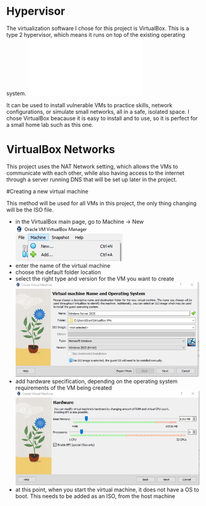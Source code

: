 # Hypervisor

The virtualization software I chose for this project is VirtualBox.
This is a type 2 hypervisor, which means it runs on top of the existing operating system.
![image2](images/image2.cat)

It can be used to install vulnerable VMs to practice skills, network configurations, or simulate small networks, all in a safe, isolated space. 
I chose VirtualBox beacause it is easy to install and to use, so it is perfect for a small home lab such as this one.

# VirtualBox Networks

This project uses the NAT Network setting, which allows the VMs to communicate with each other, while also having access to the internet through a server running DNS that will be set up later in the project.

#Creating a new virtual machine

This method will be used for all VMs in this project, the only thing changing will be the ISO file.

- in the VirtualBox main page, go to Machine -> New
![image](images/image3.png)
- enter the name of the virtual machine
- choose the default folder location
- select the right type and version for the VM you want to create
![image](images/image4.png)
- add hardware specification, depending on the operating system requirements of the VM being created
![image](images/image5.png)
- at this point, when you start the virtual machine, it does not have a OS to boot. This needs to be added as an ISO, from the host machine
